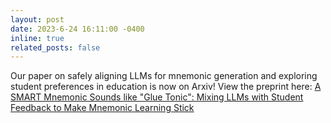 ```yaml
---
layout: post
date: 2023-6-24 16:11:00 -0400
inline: true
related_posts: false
---
```


Our paper on safely aligning LLMs for mnemonic generation and exploring student preferences in education is now on Arxiv! View the preprint here: [A SMART Mnemonic Sounds like "Glue Tonic": Mixing LLMs with Student Feedback to Make Mnemonic Learning Stick](https://arxiv.org/abs/2406.15352)
